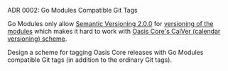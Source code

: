 ADR 0002: Go Modules Compatible Git Tags

Go Modules only allow [Semantic Versioning 2.0.0] for
[versioning of the modules][go-mod-ver] which makes it hard to work
with [Oasis Core's CalVer (calendar versioning) scheme].

Design a scheme for tagging Oasis Core releases with Go Modules compatible Git
tags (in addition to the ordinary Git tags).

[Semantic Versioning 2.0.0]:
  https://semver.org/spec/v2.0.0.html
[go-mod-ver]:
  https://golang.org/ref/mod#versions
[Oasis Core's CalVer (calendar versioning) scheme]:
  doc/versioning.md
